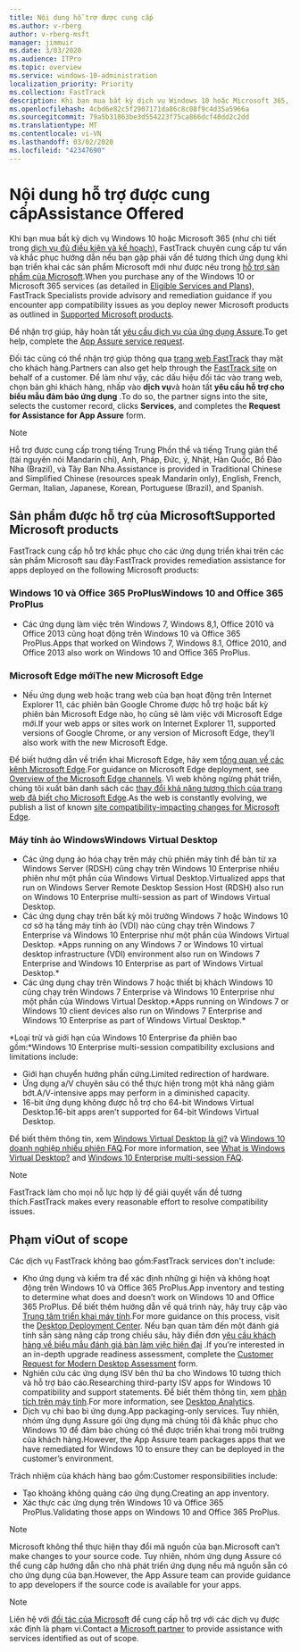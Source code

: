 ```yaml
---
title: Nội dung hỗ trợ được cung cấp
ms.author: v-rberg
author: v-rberg-msft
manager: jimmuir
ms.date: 3/03/2020
ms.audience: ITPro
ms.topic: overview
ms.service: windows-10-administration
localization_priority: Priority
ms.collection: FastTrack
description: Khi bạn mua bất kỳ dịch vụ Windows 10 hoặc Microsoft 365, FastTrack chuyên gia cung cấp hướng dẫn tư vấn và khắc phục để triển khai Windows 10 và Office 365 ProPlus và ở lại up-to-date mà không mất thêm chi phí (với một thuê bao đủ điều kiện).
ms.openlocfilehash: 4cbd6e82c5f2907171da86c8c08f9c4d35a5966a
ms.sourcegitcommit: 79a5b31863be3d554223f75ca866dcf40dd2c2dd
ms.translationtype: MT
ms.contentlocale: vi-VN
ms.lasthandoff: 03/02/2020
ms.locfileid: "42347690"
---
```

# <a name="assistance-offered"></a><span data-ttu-id="4c240-103">Nội dung hỗ trợ được cung cấp</span><span class="sxs-lookup"><span data-stu-id="4c240-103">Assistance Offered</span></span>  

<span data-ttu-id="4c240-104">Khi bạn mua bất kỳ dịch vụ Windows 10 hoặc Microsoft 365 (như chi tiết trong [dịch vụ đủ điều kiện và kế hoạch](M365-eligible-services-and-plans.md)), FastTrack chuyên cung cấp tư vấn và khắc phục hướng dẫn nếu bạn gặp phải vấn đề tương thích ứng dụng khi bạn triển khai các sản phẩm Microsoft mới như được nêu trong [hỗ trợ sản phẩm của Microsoft](#supported-microsoft-products).</span><span class="sxs-lookup"><span data-stu-id="4c240-104">When you purchase any of the Windows 10 or Microsoft 365 services (as detailed in [Eligible Services and Plans](M365-eligible-services-and-plans.md)), FastTrack Specialists provide advisory and remediation guidance if you encounter app compatibility issues as you deploy newer Microsoft products as outlined in [Supported Microsoft products](#supported-microsoft-products).</span></span>

<span data-ttu-id="4c240-105">Để nhận trợ giúp, hãy hoàn tất [yêu cầu dịch vụ của ứng dụng Assure](https://go.microsoft.com/fwlink/?linkid=2022721).</span><span class="sxs-lookup"><span data-stu-id="4c240-105">To get help, complete the [App Assure service request](https://go.microsoft.com/fwlink/?linkid=2022721).</span></span>

<span data-ttu-id="4c240-106">Đối tác cũng có thể nhận trợ giúp thông qua [trang web FastTrack](https://go.microsoft.com/fwlink/?linkid=780698) thay mặt cho khách hàng.</span><span class="sxs-lookup"><span data-stu-id="4c240-106">Partners can also get help through the [FastTrack site](https://go.microsoft.com/fwlink/?linkid=780698) on behalf of a customer.</span></span> <span data-ttu-id="4c240-107">Để làm như vậy, các dấu hiệu đối tác vào trang web, chọn bản ghi khách hàng, nhấp vào **dịch vụ**và hoàn tất **yêu cầu hỗ trợ cho biểu mẫu đảm bảo ứng dụng** .</span><span class="sxs-lookup"><span data-stu-id="4c240-107">To do so, the partner signs into the site, selects the customer record, clicks **Services**, and completes the **Request for Assistance for App Assure** form.</span></span>

> [!NOTE]
> <span data-ttu-id="4c240-108">Hỗ trợ được cung cấp trong tiếng Trung Phồn thể và tiếng Trung giản thể (tài nguyên nói Mandarin chỉ), Anh, Pháp, Đức, ý, Nhật, Hàn Quốc, Bồ Đào Nha (Brazil), và Tây Ban Nha.</span><span class="sxs-lookup"><span data-stu-id="4c240-108">Assistance is provided in Traditional Chinese and Simplified Chinese (resources speak Mandarin only), English, French, German, Italian, Japanese, Korean, Portuguese (Brazil), and Spanish.</span></span> 

## <a name="supported-microsoft-products"></a><span data-ttu-id="4c240-109">Sản phẩm được hỗ trợ của Microsoft</span><span class="sxs-lookup"><span data-stu-id="4c240-109">Supported Microsoft products</span></span>

<span data-ttu-id="4c240-110">FastTrack cung cấp hỗ trợ khắc phục cho các ứng dụng triển khai trên các sản phẩm Microsoft sau đây:</span><span class="sxs-lookup"><span data-stu-id="4c240-110">FastTrack provides remediation assistance for apps deployed on the following Microsoft products:</span></span>

### <a name="windows-10-and-office-365-proplus"></a><span data-ttu-id="4c240-111">Windows 10 và Office 365 ProPlus</span><span class="sxs-lookup"><span data-stu-id="4c240-111">Windows 10 and Office 365 ProPlus</span></span>

- <span data-ttu-id="4c240-112">Các ứng dụng làm việc trên Windows 7, Windows 8,1, Office 2010 và Office 2013 cũng hoạt động trên Windows 10 và Office 365 ProPlus.</span><span class="sxs-lookup"><span data-stu-id="4c240-112">Apps that worked on Windows 7, Windows 8.1, Office 2010, and Office 2013 also work on Windows 10 and Office 365 ProPlus.</span></span>

### <a name="the-new-microsoft-edge"></a><span data-ttu-id="4c240-113">Microsoft Edge mới</span><span class="sxs-lookup"><span data-stu-id="4c240-113">The new Microsoft Edge</span></span>

- <span data-ttu-id="4c240-114">Nếu ứng dụng web hoặc trang web của bạn hoạt động trên Internet Explorer 11, các phiên bản Google Chrome được hỗ trợ hoặc bất kỳ phiên bản Microsoft Edge nào, họ cũng sẽ làm việc với Microsoft Edge mới.</span><span class="sxs-lookup"><span data-stu-id="4c240-114">If your web apps or sites work on Internet Explorer 11, supported versions of Google Chrome, or any version of Microsoft Edge, they’ll also work with the new Microsoft Edge.</span></span>

<span data-ttu-id="4c240-115">Để biết hướng dẫn về triển khai Microsoft Edge, hãy xem [tổng quan về các kênh Microsoft Edge](https://docs.microsoft.com/DeployEdge/microsoft-edge-channels).</span><span class="sxs-lookup"><span data-stu-id="4c240-115">For guidance on Microsoft Edge deployment, see [Overview of the Microsoft Edge channels](https://docs.microsoft.com/DeployEdge/microsoft-edge-channels).</span></span> <span data-ttu-id="4c240-116">Vì web không ngừng phát triển, chúng tôi xuất bản danh sách các [thay đổi khả năng tương thích của trang web đã biết cho Microsoft Edge](https://docs.microsoft.com/microsoft-edge/web-platform/site-impacting-changes).</span><span class="sxs-lookup"><span data-stu-id="4c240-116">As the web is constantly evolving, we publish a list of known [site compatibility-impacting changes for Microsoft Edge](https://docs.microsoft.com/microsoft-edge/web-platform/site-impacting-changes).</span></span>

### <a name="windows-virtual-desktop"></a><span data-ttu-id="4c240-117">Máy tính ảo Windows</span><span class="sxs-lookup"><span data-stu-id="4c240-117">Windows Virtual Desktop</span></span>

- <span data-ttu-id="4c240-118">Các ứng dụng ảo hóa chạy trên máy chủ phiên máy tính để bàn từ xa Windows Server (RDSH) cũng chạy trên Windows 10 Enterprise nhiều phiên như một phần của Windows Virtual Desktop.</span><span class="sxs-lookup"><span data-stu-id="4c240-118">Virtualized apps that run on Windows Server Remote Desktop Session Host (RDSH) also run on Windows 10 Enterprise multi-session as part of Windows Virtual Desktop.</span></span>
- <span data-ttu-id="4c240-119">Các ứng dụng chạy trên bất kỳ môi trường Windows 7 hoặc Windows 10 cơ sở hạ tầng máy tính ảo (VDI) nào cũng chạy trên Windows 7 Enterprise và Windows 10 Enterprise như một phần của Windows Virtual Desktop. \*</span><span class="sxs-lookup"><span data-stu-id="4c240-119">Apps running on any Windows 7 or Windows 10 virtual desktop infrastructure (VDI) environment also run on Windows 7 Enterprise and Windows 10 Enterprise as part of Windows Virtual Desktop.\*</span></span>
- <span data-ttu-id="4c240-120">Các ứng dụng chạy trên Windows 7 hoặc thiết bị khách Windows 10 cũng chạy trên Windows 7 Enterprise và Windows 10 Enterprise như một phần của Windows Virtual Desktop.\*</span><span class="sxs-lookup"><span data-stu-id="4c240-120">Apps running on Windows 7 or Windows 10 client devices also run on Windows 7 Enterprise and Windows 10 Enterprise as part of Windows Virtual Desktop.\*</span></span>

<span data-ttu-id="4c240-121">\*Loại trừ và giới hạn của Windows 10 Enterprise đa phiên bao gồm:</span><span class="sxs-lookup"><span data-stu-id="4c240-121">\*Windows 10 Enterprise multi-session compatibility exclusions and limitations include:</span></span>
- <span data-ttu-id="4c240-122">Giới hạn chuyển hướng phần cứng.</span><span class="sxs-lookup"><span data-stu-id="4c240-122">Limited redirection of hardware.</span></span>
- <span data-ttu-id="4c240-123">Ứng dụng a/V chuyên sâu có thể thực hiện trong một khả năng giảm bớt.</span><span class="sxs-lookup"><span data-stu-id="4c240-123">A/V-intensive apps may perform in a diminished capacity.</span></span>
- <span data-ttu-id="4c240-124">16-bit ứng dụng không được hỗ trợ cho 64-bit Windows Virtual Desktop.</span><span class="sxs-lookup"><span data-stu-id="4c240-124">16-bit apps aren’t supported for 64-bit Windows Virtual Desktop.</span></span>

<span data-ttu-id="4c240-125">Để biết thêm thông tin, xem [Windows Virtual Desktop là gì?](https://docs.microsoft.com/azure/virtual-desktop/overview) và [Windows 10 doanh nghiệp nhiều phiên FAQ](https://docs.microsoft.com/azure/virtual-desktop/windows-10-multisession-faq).</span><span class="sxs-lookup"><span data-stu-id="4c240-125">For more information, see [What is Windows Virtual Desktop?](https://docs.microsoft.com/azure/virtual-desktop/overview) and [Windows 10 Enterprise multi-session FAQ](https://docs.microsoft.com/azure/virtual-desktop/windows-10-multisession-faq).</span></span>

> [!NOTE]
> <span data-ttu-id="4c240-126">FastTrack làm cho mọi nỗ lực hợp lý để giải quyết vấn đề tương thích.</span><span class="sxs-lookup"><span data-stu-id="4c240-126">FastTrack makes every reasonable effort to resolve compatibility issues.</span></span> 

## <a name="out-of-scope"></a><span data-ttu-id="4c240-127">Phạm vi</span><span class="sxs-lookup"><span data-stu-id="4c240-127">Out of scope</span></span>

<span data-ttu-id="4c240-128">Các dịch vụ FastTrack không bao gồm:</span><span class="sxs-lookup"><span data-stu-id="4c240-128">FastTrack services don't include:</span></span>
- <span data-ttu-id="4c240-129">Kho ứng dụng và kiểm tra để xác định những gì hiện và không hoạt động trên Windows 10 và Office 365 ProPlus.</span><span class="sxs-lookup"><span data-stu-id="4c240-129">App inventory and testing to determine what does and doesn’t work on Windows 10 and Office 365 ProPlus.</span></span> <span data-ttu-id="4c240-130">Để biết thêm hướng dẫn về quá trình này, hãy truy cập vào [Trung tâm triển khai máy tính](https://go.microsoft.com/fwlink/?linkid=2080140).</span><span class="sxs-lookup"><span data-stu-id="4c240-130">For more guidance on this process, visit the [Desktop Deployment Center](https://go.microsoft.com/fwlink/?linkid=2080140).</span></span> <span data-ttu-id="4c240-131">Nếu bạn quan tâm đến một đánh giá tính sẵn sàng nâng cấp trong chiều sâu, hãy điền đơn [yêu cầu khách hàng về biểu mẫu đánh giá bàn làm việc hiện đại](https://go.microsoft.com/fwlink/?linkid=2053818) .</span><span class="sxs-lookup"><span data-stu-id="4c240-131">If you’re interested in an in-depth upgrade readiness assessment, complete the [Customer Request for Modern Desktop Assessment](https://go.microsoft.com/fwlink/?linkid=2053818) form.</span></span>
- <span data-ttu-id="4c240-132">Nghiên cứu các ứng dụng ISV bên thứ ba cho Windows 10 tương thích và hỗ trợ báo cáo.</span><span class="sxs-lookup"><span data-stu-id="4c240-132">Researching third-party ISV apps for Windows 10 compatibility and support statements.</span></span> <span data-ttu-id="4c240-133">Để biết thêm thông tin, xem [phân tích trên máy tính](https://docs.microsoft.com/sccm/desktop-analytics/overview).</span><span class="sxs-lookup"><span data-stu-id="4c240-133">For more information, see [Desktop Analytics](https://docs.microsoft.com/sccm/desktop-analytics/overview).</span></span>
- <span data-ttu-id="4c240-134">Dịch vụ chỉ bao bì ứng dụng.</span><span class="sxs-lookup"><span data-stu-id="4c240-134">App packaging-only services.</span></span> <span data-ttu-id="4c240-135">Tuy nhiên, nhóm ứng dụng Assure gói ứng dụng mà chúng tôi đã khắc phục cho Windows 10 để đảm bảo chúng có thể được triển khai trong môi trường của khách hàng.</span><span class="sxs-lookup"><span data-stu-id="4c240-135">However, the App Assure team packages apps that we have remediated for Windows 10 to ensure they can be deployed in the customer’s environment.</span></span>

<span data-ttu-id="4c240-136">Trách nhiệm của khách hàng bao gồm:</span><span class="sxs-lookup"><span data-stu-id="4c240-136">Customer responsibilities include:</span></span>
- <span data-ttu-id="4c240-137">Tạo khoảng không quảng cáo ứng dụng.</span><span class="sxs-lookup"><span data-stu-id="4c240-137">Creating an app inventory.</span></span>
- <span data-ttu-id="4c240-138">Xác thực các ứng dụng trên Windows 10 và Office 365 ProPlus.</span><span class="sxs-lookup"><span data-stu-id="4c240-138">Validating those apps on Windows 10 and Office 365 ProPlus.</span></span>

> [!NOTE]
> <span data-ttu-id="4c240-139">Microsoft không thể thực hiện thay đổi mã nguồn của bạn.</span><span class="sxs-lookup"><span data-stu-id="4c240-139">Microsoft can’t make changes to your source code.</span></span> <span data-ttu-id="4c240-140">Tuy nhiên, nhóm ứng dụng Assure có thể cung cấp hướng dẫn cho nhà phát triển ứng dụng nếu mã nguồn sẵn có cho ứng dụng của bạn.</span><span class="sxs-lookup"><span data-stu-id="4c240-140">However, the App Assure team can provide guidance to app developers if the source code is available for your apps.</span></span>

> [!NOTE]
> <span data-ttu-id="4c240-141">Liên hệ với [đối tác của Microsoft](https://go.microsoft.com/fwlink/?linkid=2080150) để cung cấp hỗ trợ với các dịch vụ được xác định là phạm vi.</span><span class="sxs-lookup"><span data-stu-id="4c240-141">Contact a [Microsoft partner](https://go.microsoft.com/fwlink/?linkid=2080150) to provide assistance with services identified as out of scope.</span></span>

